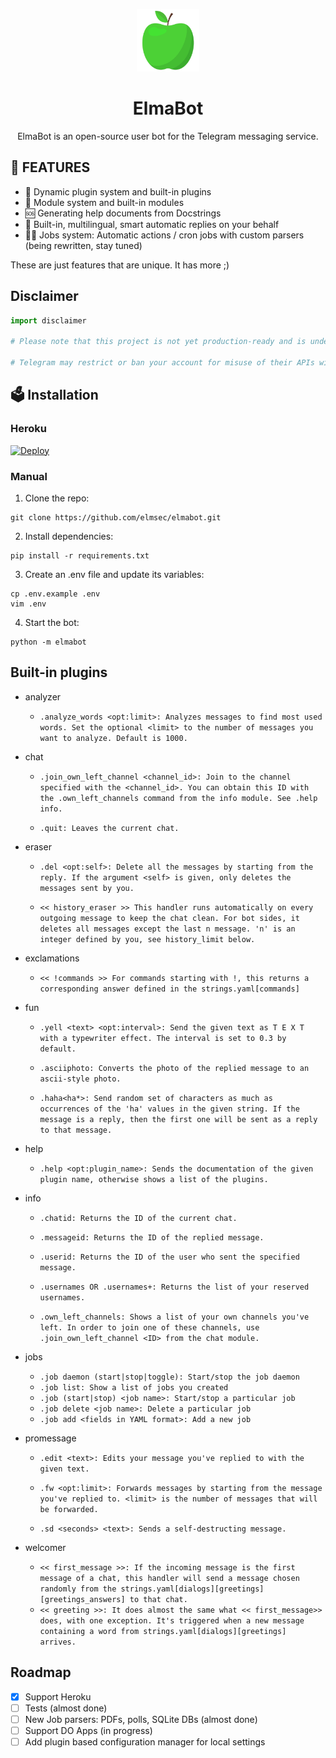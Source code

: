 <p align="center">
  <img width="100" height="100" src="https://github.com/elmsec/elmabot/raw/main/logo.png">
</p>

<h1 align="center">ElmaBot</h1>
<p align="center">
  ElmaBot is an open-source user bot for the Telegram messaging service.
</p>

## 🎁 FEATURES

- 🔌 Dynamic plugin system and built-in plugins
- 🧩 Module system and built-in modules
- 🆘 Generating help documents from Docstrings
- 👋 Built-in, multilingual, smart automatic replies on your behalf
- 🧑‍🏭 Jobs system: Automatic actions / cron jobs with custom parsers (being rewritten, stay tuned)

These are just features that are unique. It has more ;)

## Disclaimer

```python
import disclaimer

# Please note that this project is not yet production-ready and is under heavy development. It still works well but be careful. It's your responsibility to use this software.

# Telegram may restrict or ban your account for misuse of their APIs with this software. I'm not responsible for any damage this software may cause. It's your responsibility. Avoid excessive use. Never come here to say "Telegram banned my account!". Don't use this software for spam purposes, otherwise your Telegram account will most likely be banned.
```

## 🗳 Installation

### Heroku

[![Deploy](https://www.herokucdn.com/deploy/button.svg)](https://heroku.com/deploy?template=https://github.com/elmsec/elmabot)

### Manual

1. Clone the repo:

```
git clone https://github.com/elmsec/elmabot.git
```

2. Install dependencies:

```
pip install -r requirements.txt
```

3. Create an .env file and update its variables:

```
cp .env.example .env
vim .env
```

4. Start the bot:

```
python -m elmabot
```

## Built-in plugins

- analyzer
  - `.analyze_words <opt:limit>: Analyzes messages to find most used words. Set the optional <limit> to the number of messages you want to analyze. Default is 1000.`
- chat

  - `.join_own_left_channel <channel_id>: Join to the channel specified with the <channel_id>. You can obtain this ID with the .own_left_channels command from the info module. See .help info.`

  - `.quit: Leaves the current chat.`

- eraser

  - `.del <opt:self>: Delete all the messages by starting from the reply. If the argument <self> is given, only deletes the messages sent by you.`

  - `<< history_eraser >> This handler runs automatically on every outgoing message to keep the chat clean. For bot sides, it deletes all messages except the last n message. 'n' is an integer defined by you, see history_limit below.`

- exclamations
  - `<< !commands >> For commands starting with !, this returns a corresponding answer defined in the strings.yaml[commands]`
- fun

  - `.yell <text> <opt:interval>: Send the given text as T E X T with a typewriter effect. The interval is set to 0.3 by default.`

  - `.asciiphoto: Converts the photo of the replied message to an ascii-style photo.`

  - `.haha<ha*>: Send random set of characters as much as occurrences of the 'ha' values in the given string. If the message is a reply, then the first one will be sent as a reply to that message.`

- help
  - `.help <opt:plugin_name>: Sends the documentation of the given plugin name, otherwise shows a list of the plugins.`
- info

  - `.chatid: Returns the ID of the current chat.`

  - `.messageid: Returns the ID of the replied message.`

  - `.userid: Returns the ID of the user who sent the specified message.`

  - `.usernames OR .usernames+: Returns the list of your reserved usernames.`

  - `.own_left_channels: Shows a list of your own channels you've left. In order to join one of these channels, use .join_own_left_channel <ID> from the chat module.`

- jobs
  - `.job daemon (start|stop|toggle): Start/stop the job daemon`
  - `.job list: Show a list of jobs you created`
  - `.job (start|stop) <job name>: Start/stop a particular job`
  - `.job delete <job name>: Delete a particular job`
  - `.job add <fields in YAML format>: Add a new job`
- promessage

  - `.edit <text>: Edits your message you've replied to with the given text.`

  - `.fw <opt:limit>: Forwards messages by starting from the message you've replied to. <limit> is the number of messages that will be forwarded.`

  - `.sd <seconds> <text>: Sends a self-destructing message.`

- welcomer
  - `<< first_message >>: If the incoming message is the first message of a chat, this handler will send a message chosen randomly from the strings.yaml[dialogs][greetings][greetings_answers] to that chat.`
  - `<< greeting >>: It does almost the same what << first_message>> does, with one exception. It's triggered when a new message containing a word from strings.yaml[dialogs][greetings] arrives.`

## Roadmap

- [x] Support Heroku
- [ ] Tests (almost done)
- [ ] New Job parsers: PDFs, polls, SQLite DBs (almost done)
- [ ] Support DO Apps (in progress)
- [ ] Add plugin based configuration manager for local settings

